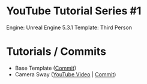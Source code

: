 #  YouTube Tutorial Series #1
Engine: Unreal Engine 5.3.1
Template: Third Person

# Tutorials / Commits
- Base Template ([Commit](https://github.com/itsmikethetech/YouTube-Tutorial-Series-1-UE-5.3/tree/6e96324bfbc1c53f3fcf0ed5d33189b6f0f3e057))
- Camera Sway ([YouTube Video](https://youtu.be/0XYPz4Acduo) | [Commit](https://github.com/itsmikethetech/YouTube-Tutorial-Series-1-UE-5.3/tree/57a3d02ffdadbb7ab62b86ae3f5b72cc459cd604))
 

